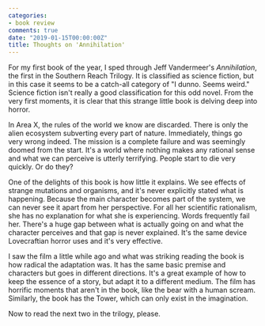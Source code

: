 ```yaml
---
categories:
- book review
comments: true
date: "2019-01-15T00:00:00Z"
title: Thoughts on 'Annihilation'
---
```

  

For my first book of the year, I sped through Jeff Vandermeer's *Annihilation*, the first in the Southern Reach Trilogy. It is classified as science fiction, but in this case it seems to be a catch-all category of "I dunno. Seems weird." Science fiction isn't really a good classification for this odd novel. From the very first moments, it is clear that this strange little book is delving deep into horror.  

In Area X, the rules of the world we know are discarded. There is only the alien ecosystem subverting every part of nature. Immediately, things go very wrong indeed. The mission is a complete failure and was seemingly doomed from the start. It's a world where nothing makes any rational sense and what we can perceive is utterly terrifying. People start to die very quickly. Or do they?  

One of the delights of this book is how little it explains. We see effects of strange mutations and organisms, and it's never explicitly stated what is happening. Because the main character becomes part of the system, we can never see it apart from her perspective. For all her scientific rationalism, she has no explanation for what she is experiencing. Words frequently fail her. There's a huge gap between what is actually going on and what the character perceives and that gap is never explained. It's the same device Lovecraftian horror uses and it's very effective.  

I saw the film a little while ago and what was striking reading the book is how radical the adaptation was. It has the same basic premise and characters but goes in different directions. It's a great example of how to keep the essence of a story, but adapt it to a different medium. The film has horrific moments that aren't in the book, like the bear with a human scream. Similarly, the book has the Tower, which can only exist in the imagination.  

Now to read the next two in the trilogy, please.
